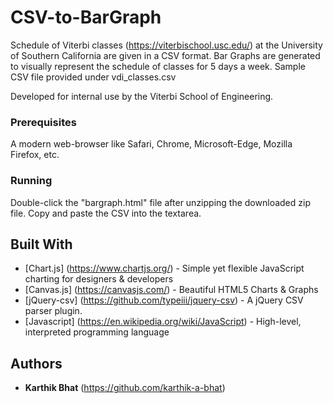# CSV-to-BarGraph

Schedule of Viterbi classes (https://viterbischool.usc.edu/) at the University of Southern California are given in a CSV format.
Bar Graphs are generated to visually represent the schedule of classes for 5 days a week. 
Sample CSV file provided under vdi_classes.csv

Developed for internal use by the Viterbi School of Engineering. 

### Prerequisites
A modern web-browser like Safari, Chrome, Microsoft-Edge, Mozilla Firefox, etc.

### Running

Double-click the "bargraph.html" file after unzipping the downloaded zip file.
Copy and paste the CSV into the textarea. 

## Built With

* [Chart.js] (https://www.chartjs.org/) - Simple yet flexible JavaScript charting for designers & developers
* [Canvas.js] (https://canvasjs.com/) - Beautiful HTML5 Charts & Graphs
* [jQuery-csv] (https://github.com/typeiii/jquery-csv) - A jQuery CSV parser plugin. 
* [Javascript] (https://en.wikipedia.org/wiki/JavaScript) - High-level, interpreted programming language


## Authors

* **Karthik Bhat** (https://github.com/karthik-a-bhat)
